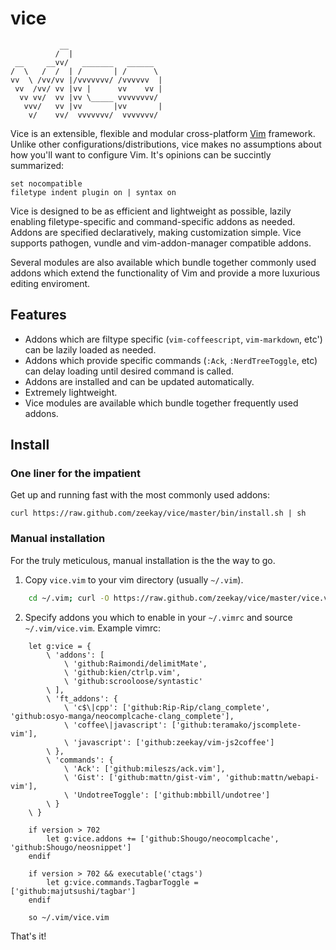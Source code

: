 # vice

               __
              /  |
     __     __vv/   _______   ______
    /  \   /  /  | /       | /      \
    vv  \ /vv/vv |/vvvvvvv/ /vvvvvv  |
     vv  /vv/ vv |vv |      vv    vv |
      vv vv/  vv |vv \_____ vvvvvvvv/
       vvv/   vv |vv       |vv       |
        v/    vv/  vvvvvvv/  vvvvvvv/


Vice is an extensible, flexible and modular cross-platform [Vim][vim] framework.
Unlike other configurations/distributions, vice makes no assumptions about how
you'll want to configure Vim. It's opinions can be succintly summarized:

    set nocompatible
    filetype indent plugin on | syntax on

Vice is designed to be as efficient and lightweight as possible, lazily enabling
filetype-specific and command-specific addons as needed. Addons are specified
declaratively, making customization simple. Vice supports pathogen, vundle and
vim-addon-manager compatible addons.

Several modules are also available which bundle together commonly used addons
which extend the functionality of Vim and provide a more luxurious editing
enviroment.

## Features
- Addons which are filtype specific (`vim-coffeescript`, `vim-markdown`, etc')
  can be lazily loaded as needed.
- Addons which provide specific commands (`:Ack`, `:NerdTreeToggle`, etc) can
  delay loading until desired command is called.
- Addons are installed and can be updated automatically.
- Extremely lightweight.
- Vice modules are available which bundle together frequently used addons.

## Install

### One liner for the impatient
Get up and running fast with the most commonly used addons:

    curl https://raw.github.com/zeekay/vice/master/bin/install.sh | sh

### Manual installation
For the truly meticulous, manual installation is the the way to go.

1. Copy `vice.vim` to your vim directory (usually `~/.vim`).

```bash
    cd ~/.vim; curl -O https://raw.github.com/zeekay/vice/master/vice.vim
```

2. Specify addons you which to enable in your `~/.vimrc` and source
   `~/.vim/vice.vim`. Example vimrc:

```vim
    let g:vice = {
        \ 'addons': [
            \ 'github:Raimondi/delimitMate',
            \ 'github:kien/ctrlp.vim',
            \ 'github:scrooloose/syntastic'
        \ ],
        \ 'ft_addons': {
            \ 'c$\|cpp': ['github:Rip-Rip/clang_complete', 'github:osyo-manga/neocomplcache-clang_complete'],
            \ 'coffee\|javascript': ['github:teramako/jscomplete-vim'],
            \ 'javascript': ['github:zeekay/vim-js2coffee']
        \ },
        \ 'commands': {
            \ 'Ack': ['github:mileszs/ack.vim'],
            \ 'Gist': ['github:mattn/gist-vim', 'github:mattn/webapi-vim'],
            \ 'UndotreeToggle': ['github:mbbill/undotree']
        \ }
    \ }

    if version > 702
        let g:vice.addons += ['github:Shougo/neocomplcache', 'github:Shougo/neosnippet']
    endif

    if version > 702 && executable('ctags')
        let g:vice.commands.TagbarToggle = ['github:majutsushi/tagbar']
    endif

    so ~/.vim/vice.vim
```

That's it!

[vim]: http://vim.org
